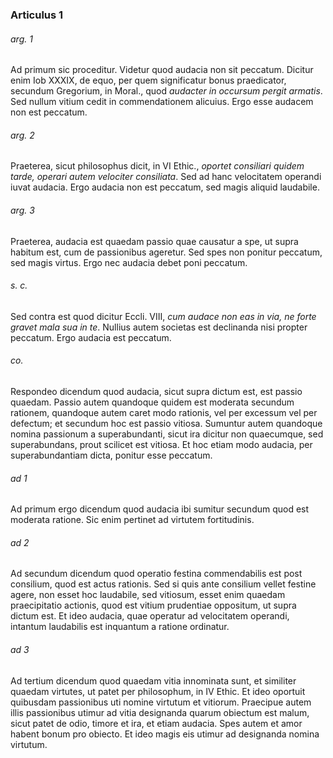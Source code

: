 ### Articulus 1

###### arg. 1
Ad primum sic proceditur. Videtur quod audacia non sit peccatum. Dicitur enim Iob XXXIX, de equo, per quem significatur bonus praedicator, secundum Gregorium, in Moral., quod *audacter in occursum pergit armatis*. Sed nullum vitium cedit in commendationem alicuius. Ergo esse audacem non est peccatum.

###### arg. 2
Praeterea, sicut philosophus dicit, in VI Ethic., *oportet consiliari quidem tarde, operari autem velociter consiliata*. Sed ad hanc velocitatem operandi iuvat audacia. Ergo audacia non est peccatum, sed magis aliquid laudabile.

###### arg. 3
Praeterea, audacia est quaedam passio quae causatur a spe, ut supra habitum est, cum de passionibus ageretur. Sed spes non ponitur peccatum, sed magis virtus. Ergo nec audacia debet poni peccatum.

###### s. c.
Sed contra est quod dicitur Eccli. VIII, *cum audace non eas in via, ne forte gravet mala sua in te*. Nullius autem societas est declinanda nisi propter peccatum. Ergo audacia est peccatum.

###### co.
Respondeo dicendum quod audacia, sicut supra dictum est, est passio quaedam. Passio autem quandoque quidem est moderata secundum rationem, quandoque autem caret modo rationis, vel per excessum vel per defectum; et secundum hoc est passio vitiosa. Sumuntur autem quandoque nomina passionum a superabundanti, sicut ira dicitur non quaecumque, sed superabundans, prout scilicet est vitiosa. Et hoc etiam modo audacia, per superabundantiam dicta, ponitur esse peccatum.

###### ad 1
Ad primum ergo dicendum quod audacia ibi sumitur secundum quod est moderata ratione. Sic enim pertinet ad virtutem fortitudinis.

###### ad 2
Ad secundum dicendum quod operatio festina commendabilis est post consilium, quod est actus rationis. Sed si quis ante consilium vellet festine agere, non esset hoc laudabile, sed vitiosum, esset enim quaedam praecipitatio actionis, quod est vitium prudentiae oppositum, ut supra dictum est. Et ideo audacia, quae operatur ad velocitatem operandi, intantum laudabilis est inquantum a ratione ordinatur.

###### ad 3
Ad tertium dicendum quod quaedam vitia innominata sunt, et similiter quaedam virtutes, ut patet per philosophum, in IV Ethic. Et ideo oportuit quibusdam passionibus uti nomine virtutum et vitiorum. Praecipue autem illis passionibus utimur ad vitia designanda quarum obiectum est malum, sicut patet de odio, timore et ira, et etiam audacia. Spes autem et amor habent bonum pro obiecto. Et ideo magis eis utimur ad designanda nomina virtutum.

